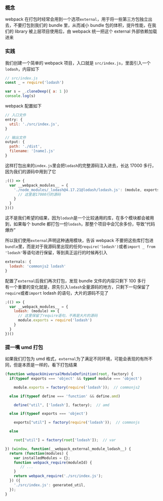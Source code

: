 ### 概念

webpack 在打包时经常会用到一个选项`external`，用于将一些第三方包独立出去，不要打包到我们的 bundle 里，从而减小 bundle 包的体积，提升性能，在我们的 library 被上层项目使用后，由 webpack 统一把这个 external 外部依赖加载进来

### 实践

我们创建一个简单的 webpack 项目，入口就是 `src/index.js`，里面引入一个`lodash`，内容如下

```javascript
// src/index.js
const _ = require('lodash')

var s = _.cloneDeep({ a: 1 })
console.log(s)
```

webpack 配置如下

```javascript
// 入口文件
entry: {
  util: './src/index.js',
}

// 输出文件
output: {
  path: './dist',
  filename: '[name].js'
}
```

这样打包出来的`index.js`里会把`lodash`的完整源码注入进去，长达 17000 多行，因为我们的源码中用到了它

```javascript
;(() => {
  var __webpack_modules__ = {
    './node_modules/_lodash@4.17.21@lodash/lodash.js': (module, exports, __webpack_require__) => {
      // 这里是17000行的源码
    }
  }
})()
```

这不是我们希望的结果，因为`lodash`是一个比较通用的库，在多个模块都会被用到，如果每个 bundle 都打包一份`lodash`，那整个项目中会冗余多份，导致“代码爆炸”

所以我们使用`external`声明这种通用模块，告诉 webpack 不要把这些库打包进`bundle`里，而是对于我源码里出现的任何`require('lodash')`或者`import _ from 'lodash'`等语句进行保留，等到真正运行的时候再引入

```javascript
externals: {
  lodash: 'commonjs2 lodash'
}
```

配置了`external`后我们再次打包，发现 bundle 文件的内容只剩下 100 多行  
有一个重要的变化就是，原先引入`lodash`全量源码的地方，只剩下一句保留了`require`或者`import` lodash 的语句，大片的源码不见了

```javascript
;(() => {
  var __webpack_modules__ = {
    lodash: (module) => {
      // 这里保留了require语句，不再是大片的源码
      module.exports = require('lodash')
    }
  }
})()
```

### 提一嘴 umd 打包

如果我们打包为 umd 格式，`external`为了满足不同环境，可能会表现的有所不同，但是本质是一样的，看下打包结果

```javascript
(function webpackUniversalModuleDefinition(root, factory) {
  if(typeof exports === 'object' && typeof module === 'object')

    module.exports = factory(require('lodash'));  // commonjs2

  else if(typeof define === 'function' && define.amd)

    define("util", ['lodash'], factory);  // amd

  else if(typeof exports === 'object')

    exports["util"] = factory(require('lodash'));  // commonjs

  else

    root["util"] = factory(root['lodash']);  // var

}) (window, function(__webpack_external_module_lodash__) {
  return (function(modules) {
    var installedModules = {};
    function webpack_require(moduleId) {
       // ...
    }
    return webpack_require('./src/index.js');
  }) ({
    './src/index.js': generated_util,
  });
}
```
